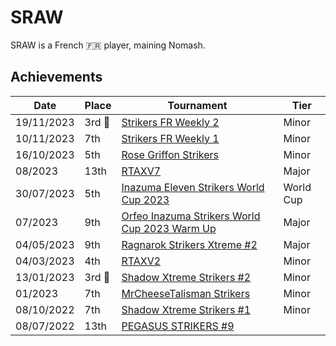 # SRAW

SRAW is a French :fr: player, maining Nomash.

## Achievements

|Date|Place|Tournament|Tier|
|-|-|-|-|
| 19/11/2023 |3rd :3rd_place_medal:| [Strikers FR Weekly 2](../../tournaments/weeklies/weekly2.md) | Minor |
| 10/11/2023 | 7th | [Strikers FR Weekly 1](../../tournaments/weeklies/weekly1.md) | Minor |
| 16/10/2023 | 5th |[Rose Griffon Strikers](../../tournaments/misc/rosegriffon.md) | Minor |
| 08/2023 | 13th | [RTAXV7](../../tournaments/rtaxv/rtaxv7.md) | Major |
| 30/07/2023 | 5th | [Inazuma Eleven Strikers World Cup 2023](../../tournaments/worldcup23.md) | World Cup |
| 07/2023 | 9th | [Orfeo Inazuma Strikers World Cup 2023 Warm Up](../../tournaments/misc/orfeowc.md) | Major |
| 04/05/2023 | 9th | [Ragnarok Strikers Xtreme #2](../../tournaments/ragna/ragnax4.md) | Major |
| 04/03/2023 | 4th | [RTAXV2](../../tournaments/rtaxv/rtaxv2.md) | Minor |
| 13/01/2023 |3rd :3rd_place_medal: | [Shadow Xtreme Strikers #2](../../tournaments/shadow/shadow2.md) | Minor |
| 01/2023 | 7th | [MrCheeseTalisman Strikers](../../tournaments/misc/cheese1.md) | Minor |
| 08/10/2022 | 7th | [Shadow Xtreme Strikers #1](../../tournaments/shadow/shadow1.md) | Minor |
| 08/07/2022 | 13th | [PEGASUS STRIKERS #9](../../tournaments/pegasus/pegasus9.md) | | Major |